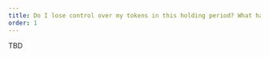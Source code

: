 ```yaml
---
title: Do I lose control over my tokens in this holding period? What happens if I want to send them somewhere else?
order: 1
---
```


TBD
